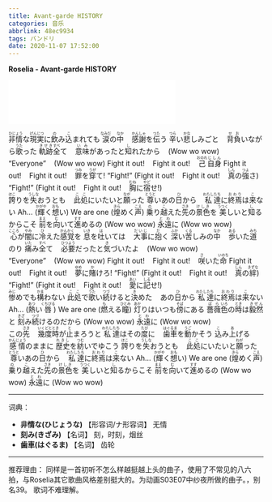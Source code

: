 ```yaml
---
title: Avant-garde HISTORY
categories: 音乐
abbrlink: 48ec9934
tags: バンドリ
date: 2020-11-07 17:52:00
---
```

**Roselia - Avant-garde HISTORY**
<iframe frameborder="no" border="0" marginwidth="0" marginheight="0" width=330 height=86 src="//music.163.com/outchain/player?type=2&id=1463129701&auto=0&height=66"></iframe>

<span class="r-ykn" title="湊友希那"><ruby>非情<rt>ひじょう</rt></ruby>な<ruby>現実<rt>げんじつ</rt></ruby>に<ruby>飲<rt>の</rt></ruby>み<ruby>込<rt>こ</rt></ruby>まれても
<ruby>涙<rt>なみだ</rt></ruby>の<ruby>中<rt>なか</rt></ruby>&nbsp;&nbsp;&nbsp;&nbsp;<ruby>感謝<rt>かんしゃ</rt></ruby>を<ruby>伝<rt>つた</rt></ruby>う
<ruby>辛<rt>つら</rt></ruby>い<ruby>悲<rt>かな</rt></ruby>しみごと&nbsp;&nbsp;&nbsp;&nbsp;<ruby>背負<rt>せお</rt></ruby>いながら<ruby>歌<rt>うた</rt></ruby>った
<ruby>軌跡<rt>きせき</rt></ruby><ruby>全<rt>すべ</rt></ruby>て&nbsp;&nbsp;&nbsp;&nbsp;<ruby>意味<rt>いみ</rt></ruby>があったと<ruby>知<rt>し</rt></ruby>れたから</span>&nbsp;&nbsp;&nbsp;&nbsp;<span class="r-chorus" title="氷川紗夜&今井リサ&宇田川あこ&白金燐子">(Wow wo wow)</span>
<span class="r-ykn" title="湊友希那">“Everyone”</span>&nbsp;&nbsp;&nbsp;&nbsp;<span class="r-chorus" title="氷川紗夜&今井リサ&宇田川あこ&白金燐子">(Wow wo wow)</span>
<span class="r-ykn" title="湊友希那">Fight it out!&nbsp;&nbsp;&nbsp;&nbsp;Fight it out!&nbsp;&nbsp;&nbsp;&nbsp;<ruby>己<rt>おのれ</rt></ruby><ruby>自身<rt>じしん</rt></ruby>
Fight it out!&nbsp;&nbsp;&nbsp;&nbsp;Fight it out!&nbsp;&nbsp;&nbsp;&nbsp;<ruby>罪<rt>つみ</rt></ruby>を<ruby>穿<rt>うが</rt></ruby>て!</span>
<span class="r-ykn" title="湊友希那">“Fight!”</span> <span class="r-chorus" title="氷川紗夜&今井リサ&宇田川あこ&白金燐子">(Fight it out!&nbsp;&nbsp;&nbsp;&nbsp;Fight it out!&nbsp;&nbsp;&nbsp;&nbsp;<ruby>真<rt><span class="r-chorus" title="氷川紗夜&今井リサ&宇田川あこ&白金燐子">しん</span></rt></ruby>の<ruby>強<rt><span class="r-chorus" title="氷川紗夜&今井リサ&宇田川あこ&白金燐子">つよ</span></rt></ruby>さ)</span>
<span class="r-ykn" title="湊友希那">“Fight!”</span> <span class="r-chorus" title="氷川紗夜&今井リサ&宇田川あこ&白金燐子">(Fight it out!&nbsp;&nbsp;&nbsp;&nbsp;Fight it out!&nbsp;&nbsp;&nbsp;&nbsp;<ruby>胸<rt><span class="r-chorus" title="氷川紗夜&今井リサ&宇田川あこ&白金燐子">むね</span></rt></ruby>に<ruby>宿<rt><span class="r-chorus" title="氷川紗夜&今井リサ&宇田川あこ&白金燐子">やど</span></rt></ruby>せ!)</span>
<br>
<span class="r-ykn" title="湊友希那"><ruby>誇<rt>ほこ</rt></ruby>りを<ruby>失<rt>うしな</rt></ruby>おうとも&nbsp;&nbsp;&nbsp;&nbsp;<ruby>此処<rt>ここ</rt></ruby>にいたいと<ruby>願<rt>なが</rt></ruby>った
<ruby>尊<rt>とうと</rt></ruby>いあの<ruby>日<rt>ひ</rt></ruby>から&nbsp;&nbsp;&nbsp;&nbsp;<ruby>私<rt>わたし</rt></ruby><ruby>達<rt>たち</rt></ruby>に<ruby>終焉<rt>おわり</rt></ruby>は<ruby>来<rt>こ</rt></ruby>ない
Ah…</span> <span class="r-chorus" title="氷川紗夜&今井リサ&宇田川あこ&白金燐子">(<ruby>輝<rt><span class="r-chorus" title="氷川紗夜&今井リサ&宇田川あこ&白金燐子">かがや</span></rt></ruby>く<ruby>想<rt><span class="r-chorus" title="氷川紗夜&今井リサ&宇田川あこ&白金燐子">おも</span></rt></ruby>い)</span>
<span class="r-ykn" title="湊友希那">We are one</span> <span class="r-chorus" title="氷川紗夜&今井リサ&宇田川あこ&白金燐子">(<ruby>煌<rt><span class="r-chorus" title="氷川紗夜&今井リサ&宇田川あこ&白金燐子">きら</span></rt></ruby>めく<ruby>声<rt><span class="r-chorus" title="氷川紗夜&今井リサ&宇田川あこ&白金燐子">こえ</span></rt></ruby>)</span>
<span class="r-ykn" title="湊友希那"><ruby>乗<rt>の</rt></ruby>り<ruby>越<rt>こ</rt></ruby>えた<ruby>先<rt>さき</rt></ruby>の<ruby>景色<rt>けしき</rt></ruby>を
<ruby>美<rt>うつく</rt></ruby>しいと<ruby>知<rt>し</rt></ruby>るからこそ
<ruby>前<rt>まえ</rt></ruby>を<ruby>向<rt>む</rt></ruby>いて<ruby>進<rt>すす</rt></ruby>めるの</span> <span class="r-chorus" title="氷川紗夜&今井リサ&宇田川あこ&白金燐子">(Wow wo wow)</span>
<span class="r-ykn" title="湊友希那"><ruby>永遠<rt>とわ</rt></ruby>に</span> <span class="r-chorus" title="氷川紗夜&今井リサ&宇田川あこ&白金燐子">(Wow wo wow)</span>
<br>
<span class="r-ykn" title="湊友希那"><ruby>心<rt>こころ</rt></ruby>が<ruby>闇<rt>やみ</rt></ruby>に<ruby>冷<rt>ひ</rt></ruby>えた<ruby>感覚<rt>かんかく</rt></ruby>を
<ruby>息<rt>いき</rt></ruby>を<ruby>吐<rt>は</rt></ruby>いては&nbsp;&nbsp;&nbsp;&nbsp;<ruby>大事<rt>だいじ</rt></ruby>に<ruby>抱<rt>だ</rt></ruby>く
<ruby>深<rt>ふか</rt></ruby>い<ruby>苦<rt>くる</rt></ruby>しみの<ruby>中<rt>なか</rt></ruby>&nbsp;&nbsp;&nbsp;&nbsp;<ruby>歩<rt>ある</rt></ruby>いた<ruby>道<rt>みち</rt></ruby>のり
<ruby>痛<rt>いた</rt></ruby>み<ruby>全<rt>すべ</rt></ruby>て&nbsp;&nbsp;&nbsp;&nbsp;<ruby>必要<rt>ひつよう</rt></ruby>だったと<ruby>気<rt>き</rt></ruby>づいたよ</span>&nbsp;&nbsp;&nbsp;&nbsp;<span class="r-chorus" title="氷川紗夜&今井リサ&宇田川あこ&白金燐子">(Wow wo wow)</span>
<span class="r-ykn" title="湊友希那">“Everyone”</span>&nbsp;&nbsp;&nbsp;&nbsp;<span class="r-chorus" title="氷川紗夜&今井リサ&宇田川あこ&白金燐子">(Wow wo wow)</span>
<span class="r-ykn" title="湊友希那">Fight it out!&nbsp;&nbsp;&nbsp;&nbsp;Fight it out!&nbsp;&nbsp;&nbsp;&nbsp;<ruby>咲<rt>さ</rt></ruby>いた<ruby>命<rt>いのち</rt></ruby>
Fight it out!&nbsp;&nbsp;&nbsp;&nbsp;Fight it out!&nbsp;&nbsp;&nbsp;&nbsp;<ruby>夢<rt>ゆめ</rt></ruby>に<ruby>賭<rt>か</rt></ruby>けろ!</span>
<span class="r-ykn" title="湊友希那">“Fight!”</span> <span class="r-chorus" title="氷川紗夜&今井リサ&宇田川あこ&白金燐子">(Fight it out!&nbsp;&nbsp;&nbsp;&nbsp;Fight it out!&nbsp;&nbsp;&nbsp;&nbsp;<ruby>真<rt><span class="r-chorus" title="氷川紗夜&今井リサ&宇田川あこ&白金燐子">しん</span></rt></ruby>の<ruby>絆<rt><span class="r-chorus" title="氷川紗夜&今井リサ&宇田川あこ&白金燐子">きずな</span></rt></ruby>)</span>
<span class="r-ykn" title="湊友希那">“Fight!”</span> <span class="r-chorus" title="氷川紗夜&今井リサ&宇田川あこ&白金燐子">(Fight it out!&nbsp;&nbsp;&nbsp;&nbsp;Fight it out!&nbsp;&nbsp;&nbsp;&nbsp;<ruby>愛<rt><span class="r-chorus" title="氷川紗夜&今井リサ&宇田川あこ&白金燐子">あい</span></rt></ruby>に<ruby>記<rt><span class="r-chorus" title="氷川紗夜&今井リサ&宇田川あこ&白金燐子">しる</span></rt></ruby>せ!)</span>
<br>
<span class="r-ykn" title="湊友希那"><ruby>惨<rt>みじ</rt></ruby>めでも<ruby>構<rt>かま</rt></ruby>わない
<ruby>此処<rt>ここ</rt></ruby>で<ruby>歌<rt>うた</rt></ruby>い<ruby>続<rt>つづ</rt></ruby>けると<ruby>決<rt>き</rt></ruby>めた&nbsp;&nbsp;&nbsp;&nbsp;あの<ruby>日<rt>ひ</rt></ruby>から
<ruby>私<rt>わたし</rt></ruby><ruby>達<rt>たち</rt></ruby>に<ruby>終焉<rt>おわり</rt></ruby>は<ruby>来<rt>こ</rt></ruby>ない
Ah…</span> <span class="r-chorus" title="氷川紗夜&今井リサ&宇田川あこ&白金燐子">(<ruby>熱<rt><span class="r-chorus" title="氷川紗夜&今井リサ&宇田川あこ&白金燐子">あつ</span></rt></ruby>い<ruby>唇<rt><span class="r-chorus" title="氷川紗夜&今井リサ&宇田川あこ&白金燐子">くちびる</span></rt></ruby>)</span>
<span class="r-ykn" title="湊友希那">We are one</span> <span class="r-chorus" title="氷川紗夜&今井リサ&宇田川あこ&白金燐子">(<ruby>燃<rt><span class="r-chorus" title="氷川紗夜&今井リサ&宇田川あこ&白金燐子">も</span></rt></ruby><span class="r-chorus" title="氷川紗夜&今井リサ&宇田川あこ&白金燐子">える</span><ruby>瞳<rt><span class="r-chorus" title="氷川紗夜&今井リサ&宇田川あこ&白金燐子">ひとみ</span></rt></ruby>)</span>
<span class="r-ykn" title="湊友希那"><ruby>灯<rt>あか</rt></ruby>りはいつも<ruby>傍<rt>そば</rt></ruby>にある
<ruby>薔薇<rt>ばら</rt></ruby><ruby>色<rt>いろ</rt></ruby>の<ruby>時<rt>とき</rt></ruby>は<ruby>毅然<rt>きぜん</rt></ruby>と
<ruby>刻<rt>きざ</rt></ruby>み<ruby>続<rt>つづ</rt></ruby>けるのだから</span> <span class="r-chorus" title="氷川紗夜&今井リサ&宇田川あこ&白金燐子">(Wow wo wow)</span>
<span class="r-ykn" title="湊友希那"><ruby>永遠<rt>とわ</rt></ruby>に</span> <span class="r-chorus" title="氷川紗夜&今井リサ&宇田川あこ&白金燐子">(Wow wo wow)</span>
<br>
<span class="r-ykn" title="湊友希那">この<ruby>先<rt>さき</rt></ruby>&nbsp;&nbsp;&nbsp;&nbsp;<ruby>幾度<rt>いくどと</rt></ruby><ruby>時<rt>とき</rt></ruby>が<ruby>止<rt>と</rt></ruby>まろうと
<ruby>私<rt>わたし</rt></ruby><ruby>達<rt>たち</rt></ruby>はその<ruby>度<rt>たび</rt></ruby>に&nbsp;&nbsp;&nbsp;&nbsp;<ruby>歯車<rt>はぐるま</rt></ruby>を<ruby>動<rt>うご</rt></ruby>かそう
<ruby>込<rt>こ</rt></ruby>み<ruby>上<rt>あ</rt></ruby>げる<ruby>感情<rt>かんじょう</rt></ruby>のままに
<ruby>歴史<rt>れきし</rt></ruby>を<ruby>紡<rt>つむ</rt></ruby>いでゆこう
<ruby>誇<rt>ほこ</rt></ruby>りを<ruby>失<rt>うしな</rt></ruby>おうとも&nbsp;&nbsp;&nbsp;&nbsp;<ruby>此処<rt>ここ</rt></ruby>にいたいと<ruby>願<rt>ねが</rt></ruby>った
<ruby>尊<rt>とうと</rt></ruby>いあの<ruby>日<rt>ひ</rt></ruby>から&nbsp;&nbsp;&nbsp;&nbsp;<ruby>私<rt>わたし</rt></ruby><ruby>達<rt>たち</rt></ruby>に<ruby>終焉<rt>おわり</rt></ruby>は<ruby>来<rt>こ</rt></ruby>ない
Ah…</span> <span class="r-chorus" title="氷川紗夜&今井リサ&宇田川あこ&白金燐子">(<ruby>輝<rt><span class="r-chorus" title="氷川紗夜&今井リサ&宇田川あこ&白金燐子">かがや</span></rt></ruby>く<ruby>想<rt><span class="r-chorus" title="氷川紗夜&今井リサ&宇田川あこ&白金燐子">おも</span></rt></ruby>い)</span>
<span class="r-ykn" title="湊友希那">We are one</span> <span class="r-chorus" title="氷川紗夜&今井リサ&宇田川あこ&白金燐子">(<ruby>煌<rt><span class="r-chorus" title="氷川紗夜&今井リサ&宇田川あこ&白金燐子">きら</span></rt></ruby>めく<ruby>声<rt><span class="r-chorus" title="氷川紗夜&今井リサ&宇田川あこ&白金燐子">こえ</span></rt></ruby>)</span>
<span class="r-ykn" title="湊友希那"><ruby>乗<rt>の</rt></ruby>り<ruby>越<rt>こ</rt></ruby>えた<ruby>先<rt>さき</rt></ruby>の<ruby>景色<rt>けしき</rt></ruby>を
<ruby>美<rt>うつく</rt></ruby>しいと<ruby>知<rt>し</rt></ruby>るからこそ
<ruby>前<rt>まえ</rt></ruby>を<ruby>向<rt>む</rt></ruby>いて<ruby>進<rt>すす</rt></ruby>めるの</span> <span class="r-chorus" title="氷川紗夜&今井リサ&宇田川あこ&白金燐子">(Wow wo wow)</span>
<span class="r-ykn" title="湊友希那"><ruby>永遠<rt>とわ</rt></ruby>に</span> <span class="r-chorus" title="氷川紗夜&今井リサ&宇田川あこ&白金燐子">(Wow wo wow)</span>

---
词典：
- **非情な(ひじょうな)** 
【形容词/ナ形容词】 无情
- **刻み(きざみ)**
【名词】 刻，时刻，烟丝
- **歯車(はぐるま)** 
【名词】 齿轮

---
推荐理由：
同样是一首初听不怎么样越挺越上头的曲子，使用了不常见的八六拍，与Roselia其它歌曲风格差别挺大的。为动画S03E07中纱夜所做的曲子。<span class="heimu">，别名39。</span>
歌词不难理解。
